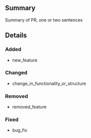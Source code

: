 ## Summary

Summary of PR, one or two sentences

## Details

### Added
  - new_feature
### Changed
  - change_in_functionality_or_structure
### Removed
  - removed_feature
### Fixed
  - bug_fix
